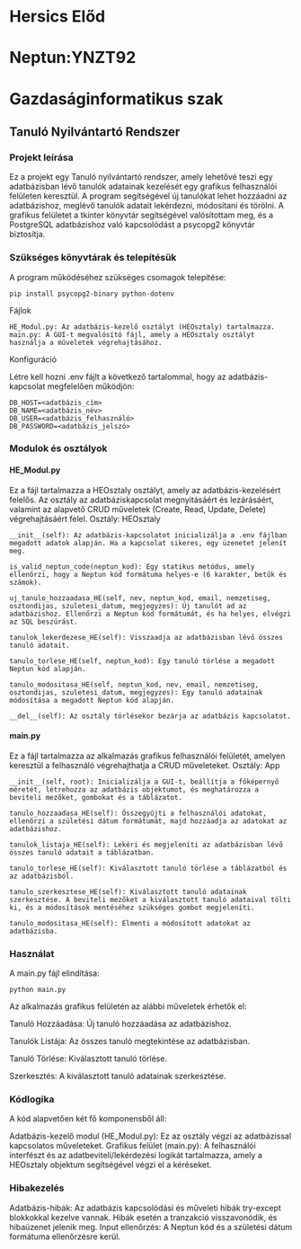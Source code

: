 # Hersics Előd 

# Neptun:YNZT92

# Gazdaságinformatikus szak

## Tanuló Nyilvántartó Rendszer

### Projekt leírása

Ez a projekt egy Tanuló nyilvántartó rendszer, amely lehetővé teszi egy adatbázisban lévő tanulók adatainak kezelését egy grafikus felhasználói felületen keresztül. A program segítségével új tanulókat lehet hozzáadni az adatbázishoz, meglévő tanulók adatait lekérdezni, módosítani és törölni. A grafikus felületet a tkinter könyvtár segítségével valósítottam meg, és a PostgreSQL adatbázishoz való kapcsolódást a psycopg2 könyvtár biztosítja.

### Szükséges könyvtárak és telepítésük

A program működéséhez szükséges csomagok telepítése:

    pip install psycopg2-binary python-dotenv

Fájlok

    HE_Modul.py: Az adatbázis-kezelő osztályt (HEOsztaly) tartalmazza.
    main.py: A GUI-t megvalósító fájl, amely a HEOsztaly osztályt használja a műveletek végrehajtásához.

Konfiguráció

Létre kell hozni .env fájlt a következő tartalommal, hogy az adatbázis-kapcsolat megfelelően működjön:

    DB_HOST=<adatbázis_cím>
    DB_NAME=<adatbázis_név>
    DB_USER=<adatbázis_felhasználó>
    DB_PASSWORD=<adatbázis_jelszó>

### Modulok és osztályok

#### HE_Modul.py

Ez a fájl tartalmazza a HEOsztaly osztályt, amely az adatbázis-kezelésért felelős. Az osztály az adatbáziskapcsolat megnyitásáért és lezárásáért, valamint az alapvető CRUD műveletek (Create, Read, Update, Delete) végrehajtásáért felel.
Osztály: HEOsztaly

    __init__(self): Az adatbázis-kapcsolatot inicializálja a .env fájlban megadott adatok alapján. Ha a kapcsolat sikeres, egy üzenetet jelenít meg.

    is_valid_neptun_code(neptun_kod): Egy statikus metódus, amely ellenőrzi, hogy a Neptun kód formátuma helyes-e (6 karakter, betűk és számok).

    uj_tanulo_hozzaadasa_HE(self, nev, neptun_kod, email, nemzetiseg, osztondijas, szuletesi_datum, megjegyzes): Új tanulót ad az adatbázishoz. Ellenőrzi a Neptun kód formátumát, és ha helyes, elvégzi az SQL beszúrást.

    tanulok_lekerdezese_HE(self): Visszaadja az adatbázisban lévő összes tanuló adatait.

    tanulo_torlese_HE(self, neptun_kod): Egy tanuló törlése a megadott Neptun kód alapján.

    tanulo_modositasa_HE(self, neptun_kod, nev, email, nemzetiseg, osztondijas, szuletesi_datum, megjegyzes): Egy tanuló adatainak módosítása a megadott Neptun kód alapján.

    __del__(self): Az osztály törlésekor bezárja az adatbázis kapcsolatot.

#### main.py

Ez a fájl tartalmazza az alkalmazás grafikus felhasználói felületét, amelyen keresztül a felhasználó végrehajthatja a CRUD műveleteket.
Osztály: App

    __init__(self, root): Inicializálja a GUI-t, beállítja a főképernyő méretét, létrehozza az adatbázis objektumot, és meghatározza a beviteli mezőket, gombokat és a táblázatot.

    tanulo_hozzaadasa_HE(self): Összegyűjti a felhasználói adatokat, ellenőrzi a születési dátum formátumát, majd hozzáadja az adatokat az adatbázishoz.

    tanulok_listaja_HE(self): Lekéri és megjeleníti az adatbázisban lévő összes tanuló adatait a táblázatban.

    tanulo_torlese_HE(self): Kiválasztott tanuló törlése a táblázatból és az adatbázisból.

    tanulo_szerkesztese_HE(self): Kiválasztott tanuló adatainak szerkesztése. A beviteli mezőket a kiválasztott tanuló adataival tölti ki, és a módosítások mentéséhez szükséges gombot megjeleníti.

    tanulo_modositasa_HE(self): Elmenti a módosított adatokat az adatbázisba.

### Használat

A main.py fájl elindítása:

    python main.py

Az alkalmazás grafikus felületén az alábbi műveletek érhetők el:

Tanuló Hozzáadása: Új tanuló hozzáadása az adatbázishoz.

Tanulók Listája: Az összes tanuló megtekintése az adatbázisban.

Tanuló Törlése: Kiválasztott tanuló törlése.

Szerkesztés: A kiválasztott tanuló adatainak szerkesztése.


### Kódlogika

A kód alapvetően két fő komponensből áll:


Adatbázis-kezelő modul (HE_Modul.py): Ez az osztály végzi az adatbázissal kapcsolatos műveleteket.
Grafikus felület (main.py): A felhasználói interfészt és az adatbeviteli/lekérdezési logikát tartalmazza, amely a HEOsztaly objektum segítségével végzi el a kéréseket.

### Hibakezelés

Adatbázis-hibák: Az adatbázis kapcsolódási és műveleti hibák try-except blokkokkal kezelve vannak. Hibák esetén a tranzakció visszavonódik, és hibaüzenet jelenik meg.
Input ellenőrzés: A Neptun kód és a születési dátum formátuma ellenőrzésre kerül.